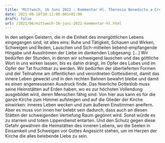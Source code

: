 ```yaml
---
title: 'Mittwoch, 16 Juni 2021 : Kommentar Hl. Theresia Benedicta a Cruce [Edith Stein]'
date: 2021-06-16T10:11:00.001+02:00
draft: false
url: /2021/06/mittwoch-16-juni-2021-kommentar-hl.html
---
```


In den seligen Geistern, die in die Einheit des innergöttlichen Lebens eingegangen sind, ist alles eins: Ruhe und Tätigkeit, Schauen und Wirken, Schweigen und Reden, Lauschen und Sich-mitteilen liebend-empfangende Hingabe und Ausströmen der Liebe im dankenden Lobgesang. \[…\] Wir bedürfen der Stunden, in denen wir schweigend lauschen und das göttliche Wort in uns wirken lassen, bis es dahin drängt, im Opfer des Lobes und im Opfer der Tat fruchtbar zu werden. Wir bedürfen der überlieferten Formen und der Teilnahme am öffentlichen und verordneten Gottesdienst, damit das innere Leben geweckt und in den rechten Bahnen bewahrt bleibe und damit es einen angemessenen Ausdruck finde. Das feierliche Gotteslob muss seine Heimstätten auf Erden haben, wo es zur höchsten Vollendung ausgebildet wird, deren Menschen fähig sind. Von hier aus kann es für die ganze Kirche zum Himmel aufsteigen und auf die Glieder der Kirche einwirken: inneres Leben wecken und zum äußeren Einstimmen aneifern. Aber es muss von innen her belebt sein dadurch, dass auch an diesen Stätten der schweigenden Vertiefung Raum gegönnt wird. Sonst würde es zu starrem und totem Lippendienst entarten. Und den Schutz gegen diese Gefahr gewähren die Heimstätten des inneren Lebens, wo die Seelen in Einsamkeit und Schweigen vor Gottes Angesicht stehen, um im Herzen der Kirche die alles belebende Liebe zu sein.